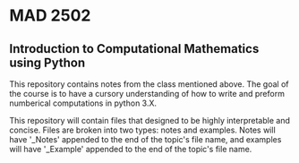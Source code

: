 # MAD 2502
## Introduction to Computational Mathematics using Python
This repository contains notes from the class mentioned above. The goal of the course is to have a cursory understanding of how to write and preform numberical computations in python 3.X. 

This repository will contain files that designed to be highly interpretable and concise. Files are broken into two types: notes and examples. Notes will have '_Notes' appended to the end of the topic's file name, and examples will have '_Example' appended to the end of the topic's file name.
